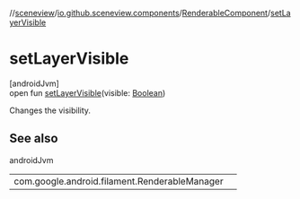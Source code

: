 //[sceneview](../../../index.md)/[io.github.sceneview.components](../index.md)/[RenderableComponent](index.md)/[setLayerVisible](set-layer-visible.md)

# setLayerVisible

[androidJvm]\
open fun [setLayerVisible](set-layer-visible.md)(visible: [Boolean](https://kotlinlang.org/api/latest/jvm/stdlib/kotlin/-boolean/index.html))

Changes the visibility.

## See also

androidJvm

| | |
|---|---|
| com.google.android.filament.RenderableManager |  |
